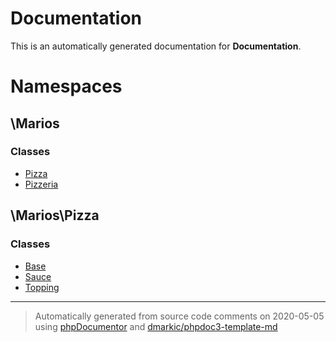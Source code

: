 # Documentation

This is an automatically generated documentation for **Documentation**.


# Namespaces
## \Marios
### Classes
 - [Pizza](./classes/Marios/Pizza.md)
 - [Pizzeria](./classes/Marios/Pizzeria.md)
## \Marios\Pizza
### Classes
 - [Base](./classes/Marios/Pizza/Base.md)
 - [Sauce](./classes/Marios/Pizza/Sauce.md)
 - [Topping](./classes/Marios/Pizza/Topping.md)

---
> Automatically generated from source code comments on 2020-05-05 using [phpDocumentor](http://www.phpdoc.org/) and [dmarkic/phpdoc3-template-md](https://github.com/dmarkic/phpdoc3-template-md)
